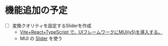 # 機能追加の予定

- [ ] 変換クオリティを設定するSliderを作成
  - [Vite+React+TypeScript で、UIフレームワークにMUI(v5)を導入する。](https://zenn.dev/longbridge/articles/bba17785710c1a)
  - MUI の [Slider](https://mui.com/material-ui/react-slider/) を使う
